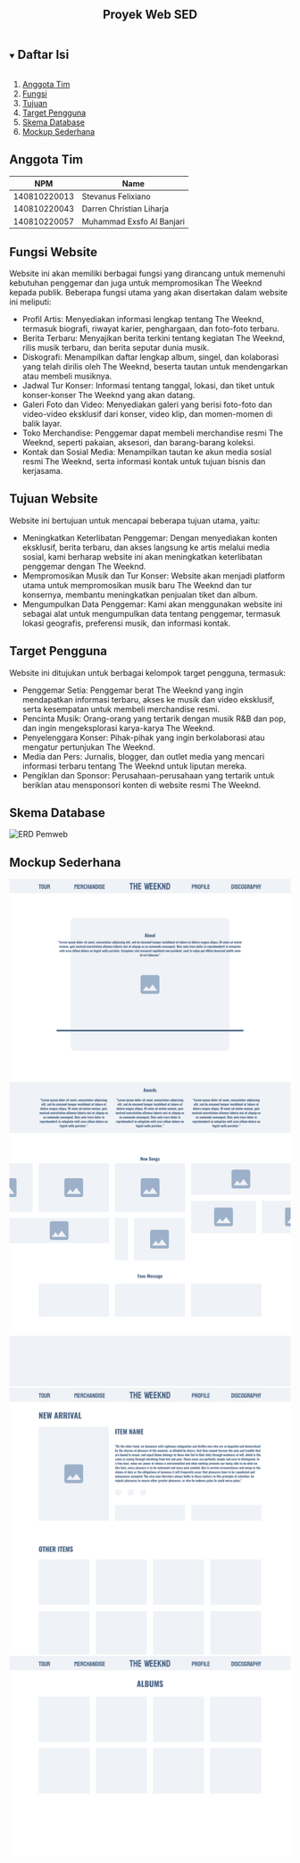 <p align="center">
  <h2 align="center">
    Proyek Web SED
  </h2>
</p>
 <!-- Daftar Isi -->
<details open="open">
  <summary><h2 style="display: inline-block">Daftar Isi</h2></summary>
  <ol>
    <li><a href="#anggota-tim">Anggota Tim</a></li>
    <li><a href="#Fungsi-website">Fungsi</a></li>
    <li><a href="#Tujuan-website">Tujuan</a></li>
    <li><a href="#Target-Pengguna">Target Pengguna</a></li>
    <li><a href="#Skema-Database">Skema Database</a></li>
    <li><a href="#Mockup-Sederhana">Mockup Sederhana</a></li>
  </ol>
</details>

<!-- Anggota Tim -->
## Anggota Tim
| NPM           | Name        |
| ------------- |-------------|
| 140810220013  | Stevanus Felixiano   |
| 140810220043  | Darren Christian Liharja   |
| 140810220057  | Muhammad Exsfo Al Banjari  |

<!-- Fungsi Website -->
## **Fungsi Website**

Website ini akan memiliki berbagai fungsi yang dirancang untuk memenuhi kebutuhan penggemar dan juga untuk mempromosikan The Weeknd kepada publik. Beberapa fungsi utama yang akan disertakan dalam website ini meliputi:
- Profil Artis: Menyediakan informasi lengkap tentang The Weeknd, termasuk biografi, riwayat karier, penghargaan, dan foto-foto terbaru.
- Berita Terbaru: Menyajikan berita terkini tentang kegiatan The Weeknd, rilis musik terbaru, dan berita seputar dunia musik.
- Diskografi: Menampilkan daftar lengkap album, singel, dan kolaborasi yang telah dirilis oleh The Weeknd, beserta tautan untuk mendengarkan atau membeli musiknya.
- Jadwal Tur Konser: Informasi tentang tanggal, lokasi, dan tiket untuk konser-konser The Weeknd yang akan datang.
- Galeri Foto dan Video: Menyediakan galeri yang berisi foto-foto dan video-video eksklusif dari konser, video klip, dan momen-momen di balik layar.
- Toko Merchandise: Penggemar dapat membeli merchandise resmi The Weeknd, seperti pakaian, aksesori, dan barang-barang koleksi.
- Kontak dan Sosial Media: Menampilkan tautan ke akun media sosial resmi The Weeknd, serta informasi kontak untuk tujuan bisnis dan kerjasama.

<!-- Tujuan Website -->
## **Tujuan Website**

Website ini bertujuan untuk mencapai beberapa tujuan utama, yaitu:
- Meningkatkan Keterlibatan Penggemar: Dengan menyediakan konten eksklusif, berita terbaru, dan akses langsung ke artis melalui media sosial, kami berharap website ini akan meningkatkan keterlibatan penggemar dengan The Weeknd.
- Mempromosikan Musik dan Tur Konser: Website akan menjadi platform utama untuk mempromosikan musik baru The Weeknd dan tur konsernya, membantu meningkatkan penjualan tiket dan album.
- Mengumpulkan Data Penggemar: Kami akan menggunakan website ini sebagai alat untuk mengumpulkan data tentang penggemar, termasuk lokasi geografis, preferensi musik, dan informasi kontak.

<!-- Target Pengguna -->
## **Target Pengguna**

Website ini ditujukan untuk berbagai kelompok target pengguna, termasuk:
- Penggemar Setia: Penggemar berat The Weeknd yang ingin mendapatkan informasi terbaru, akses ke musik dan video eksklusif, serta kesempatan untuk membeli merchandise resmi.
- Pencinta Musik: Orang-orang yang tertarik dengan musik R&B dan pop, dan ingin mengeksplorasi karya-karya The Weeknd.
- Penyelenggara Konser: Pihak-pihak yang ingin berkolaborasi atau mengatur pertunjukan The Weeknd.
- Media dan Pers: Jurnalis, blogger, dan outlet media yang mencari informasi terbaru tentang The Weeknd untuk liputan mereka.
- Pengiklan dan Sponsor: Perusahaan-perusahaan yang tertarik untuk beriklan atau mensponsori konten di website resmi The Weeknd.

<!-- Skema Database -->
## Skema Database
![ERD Pemweb](https://github.com/Praktikum-Pemrograman-Web-TI-Unpad-2023/proyek-web-sed/assets/112993905/3f5d4323-14b5-4e55-a7f9-f798504c660d)


<!-- Mockup Sederhana -->
## Mockup Sederhana
![Alt text](TheWeeknd/public/img/image-1.png)
![Alt text](TheWeeknd/public/img/image-2.png)
![Alt text](TheWeeknd/public/img/image-3.png)

